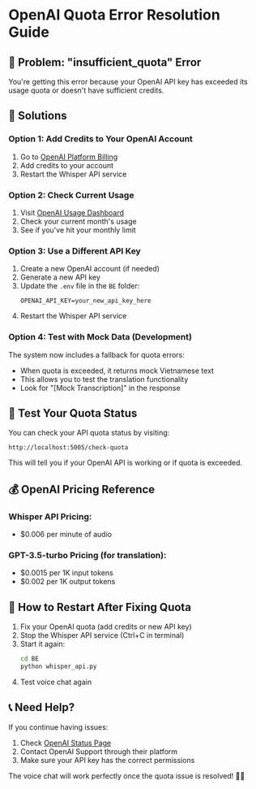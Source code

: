 # OpenAI Quota Error Resolution Guide

## 🚨 Problem: "insufficient_quota" Error

You're getting this error because your OpenAI API key has exceeded its usage quota or doesn't have sufficient credits.

## 🔧 Solutions

### Option 1: Add Credits to Your OpenAI Account
1. Go to [OpenAI Platform Billing](https://platform.openai.com/account/billing)
2. Add credits to your account
3. Restart the Whisper API service

### Option 2: Check Current Usage
1. Visit [OpenAI Usage Dashboard](https://platform.openai.com/account/usage)
2. Check your current month's usage
3. See if you've hit your monthly limit

### Option 3: Use a Different API Key
1. Create a new OpenAI account (if needed)
2. Generate a new API key
3. Update the `.env` file in the `BE` folder:
   ```
   OPENAI_API_KEY=your_new_api_key_here
   ```
4. Restart the Whisper API service

### Option 4: Test with Mock Data (Development)
The system now includes a fallback for quota errors:
- When quota is exceeded, it returns mock Vietnamese text
- This allows you to test the translation functionality
- Look for "[Mock Transcription]" in the response

## 🧪 Test Your Quota Status

You can check your API quota status by visiting:
```
http://localhost:5005/check-quota
```

This will tell you if your OpenAI API is working or if quota is exceeded.

## 💰 OpenAI Pricing Reference

### Whisper API Pricing:
- $0.006 per minute of audio

### GPT-3.5-turbo Pricing (for translation):
- $0.0015 per 1K input tokens
- $0.002 per 1K output tokens

## 🔄 How to Restart After Fixing Quota

1. Fix your OpenAI quota (add credits or new API key)
2. Stop the Whisper API service (Ctrl+C in terminal)
3. Start it again:
   ```bash
   cd BE
   python whisper_api.py
   ```
4. Test voice chat again

## 📞 Need Help?

If you continue having issues:
1. Check [OpenAI Status Page](https://status.openai.com/)
2. Contact OpenAI Support through their platform
3. Make sure your API key has the correct permissions

The voice chat will work perfectly once the quota issue is resolved! 🎤✨
